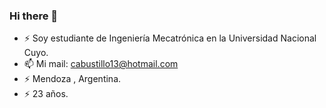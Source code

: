 ### Hi there 👋

- ⚡ Soy estudiante de Ingeniería Mecatrónica en la Universidad Nacional Cuyo.
- 📫 Mi mail: cabustillo13@hotmail.com
- ⚡ Mendoza , Argentina.
- ⚡ 23 años.
